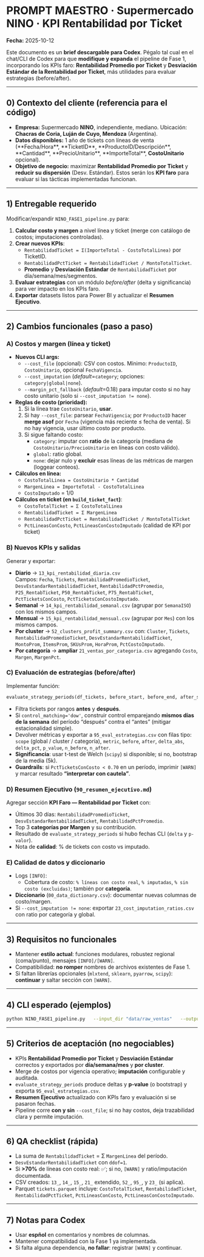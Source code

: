 # PROMPT MAESTRO · Supermercado NINO · KPI **Rentabilidad por Ticket**
**Fecha:** 2025-10-12

Este documento es un **brief descargable para Codex**. Pégalo tal cual en el chat/CLI de Codex para que **modifique y expanda** el pipeline de Fase 1, incorporando los KPIs faro: **Rentabilidad Promedio por Ticket** y **Desviación Estándar de la Rentabilidad por Ticket**, más utilidades para evaluar estrategias (before/after).

---

## 0) Contexto del cliente (referencia para el código)
- **Empresa:** Supermercado **NINO**, independiente, mediano. Ubicación: **Chacras de Coria, Luján de Cuyo, Mendoza** (Argentina).
- **Datos disponibles:** 1 año de tickets con líneas de venta (\*\*Fecha/Hora\*\*, \*\*TicketID\*\*, \*\*ProductoID/Descripción\*\*, \*\*Cantidad\*\*, \*\*PrecioUnitario\*\*, \*\*ImporteTotal\*\*, **CostoUnitario** opcional).
- **Objetivo de negocio:** maximizar **Rentabilidad Promedio por Ticket** y **reducir su dispersión** (Desv. Estándar). Estos serán los **KPI faro** para evaluar si las tácticas implementadas funcionan.

---

## 1) Entregable requerido
Modificar/expandir `NINO_FASE1_pipeline.py` para:
1. **Calcular costo y margen** a nivel línea y ticket (merge con catálogo de costos; imputaciones controladas).
2. **Crear nuevos KPIs**:  
   - `RentabilidadTicket = Σ(ImporteTotal - CostoTotalLinea)` por TicketID.  
   - `RentabilidadPctTicket = RentabilidadTicket / MontoTotalTicket`.  
   - **Promedio** y **Desviación Estándar** de `RentabilidadTicket` por día/semana/mes/segmentos.
3. **Evaluar estrategias** con un módulo *before/after* (delta y significancia) para ver impacto en los KPIs faro.
4. **Exportar** datasets listos para Power BI y actualizar el **Resumen Ejecutivo**.

---

## 2) Cambios funcionales (paso a paso)

### A) Costos y margen (línea y ticket)
- **Nuevos CLI args:**
  - `--cost_file` (opcional): CSV con costos. Mínimo: `ProductoID`, `CostoUnitario`, opcional `FechaVigencia`.
  - `--cost_imputation` (*default*=`category`; opciones: `category|global|none`).  
  - `--margin_pct_fallback` (*default*=0.18) para imputar costo si no hay costo unitario (solo si `--cost_imputation != none`).
- **Reglas de costo (prioridad):**
  1. Si la línea trae `CostoUnitario`, **usar**.
  2. Si hay `--cost_file`: parsear `FechaVigencia`; por `ProductoID` hacer **merge asof** por `Fecha` (vigencia más reciente ≤ fecha de venta). Si no hay vigencia, usar último costo por producto.
  3. Si sigue faltando costo:
     - `category`: imputar con **ratio** de la categoría (mediana de `CostoUnitario/PrecioUnitario` en líneas con costo válido).  
     - `global`: ratio global.  
     - `none`: dejar nulo y **excluir** esas líneas de las métricas de margen (loggear conteos).
- **Cálculos en línea:**  
  - `CostoTotalLinea = CostoUnitario * Cantidad`  
  - `MargenLinea = ImporteTotal - CostoTotalLinea`  
  - `CostoImputado` = 1/0
- **Cálculos en ticket (en `build_ticket_fact`)**:  
  - `CostoTotalTicket = Σ CostoTotalLinea`  
  - `RentabilidadTicket = Σ MargenLinea`  
  - `RentabilidadPctTicket = RentabilidadTicket / MontoTotalTicket`  
  - `PctLineasConCosto`, `PctLineasConCostoImputado` (calidad de KPI por ticket)

### B) Nuevos KPIs y salidas
Generar y exportar:
- **Diario** → `13_kpi_rentabilidad_diaria.csv`  
  Campos: `Fecha`, `Tickets`, `RentabilidadPromedioTicket`, `DesvEstandarRentabilidadTicket`, `RentabilidadPctPromedio`, `P25_RentabTicket`, `P50_RentabTicket`, `P75_RentabTicket`, `PctTicketsConCosto`, `PctTicketsConCostoImputado`.
- **Semanal** → `14_kpi_rentabilidad_semanal.csv` (agrupar por `SemanaISO`) con los mismos campos.
- **Mensual** → `15_kpi_rentabilidad_mensual.csv` (agrupar por `Mes`) con los mismos campos.
- **Por cluster** → `52_clusters_profit_summary.csv` con: `Cluster`, `Tickets`, `RentabilidadPromedioTicket`, `DesvEstandarRentabilidadTicket`, `MontoProm`, `ItemsProm`, `SKUsProm`, `HoraProm`, `PctCostoImputado`.
- **Por categoría** → **ampliar** `21_ventas_por_categoria.csv` agregando `Costo`, `Margen`, `MargenPct`.

### C) Evaluación de estrategias (**before/after**)
Implementar función:
```python
evaluate_strategy_periods(df_tickets, before_start, before_end, after_start, after_end, control_matching='dow')
```
- Filtra tickets por rangos **antes** y **después**.
- Si `control_matching='dow'`, construir control emparejando **mismos días de la semana** del período “después” contra el “antes” (mitigar estacionalidad simple).
- Devolver métricas y exportar a `95_eval_estrategias.csv` con filas tipo:  
  `scope` (global / cluster / categoría), `metric`, `before`, `after`, `delta_abs`, `delta_pct`, `p_value`, `n_before`, `n_after`.
- **Significancia**: usar t-test de Welch (`scipy`) si disponible; si no, bootstrap de la media (5k).  
- **Guardrails**: si `PctTicketsConCosto < 0.70` en un período, imprimir `[WARN]` y marcar resultado **“interpretar con cautela”**.

### D) Resumen Ejecutivo (`90_resumen_ejecutivo.md`)
Agregar sección **KPI Faro — Rentabilidad por Ticket** con:
- Últimos 30 días: `RentabilidadPromedioTicket`, `DesvEstandarRentabilidadTicket`, `RentabilidadPctPromedio`.
- Top 3 **categorías por Margen** y su contribución.
- Resultado de `evaluate_strategy_periods` si hubo fechas CLI (`delta` y `p-valor`).
- Nota de **calidad**: % de tickets con costo vs imputado.

### E) Calidad de datos y diccionario
- Logs `[INFO]`:  
  - Cobertura de costo: `% líneas con costo real`, `% imputadas`, `% sin costo (excluidas)`; también por **categoría**.
- **Diccionario** (`00_data_dictionary.csv`): documentar nuevas columnas de costo/margen.
- Si `--cost_imputation != none`: exportar `23_cost_imputation_ratios.csv` con ratio por categoría y global.

---

## 3) Requisitos no funcionales
- Mantener **estilo actual**: funciones modulares, robustez regional (coma/punto), mensajes `[INFO]/[WARN]`.
- Compatibilidad: **no romper** nombres de archivos existentes de Fase 1.
- Si faltan librerías opcionales (`mlxtend`, `sklearn`, `pyarrow`, `scipy`): **continuar** y saltar sección con `[WARN]`.

---

## 4) CLI esperado (ejemplos)
```bash
python NINO_FASE1_pipeline.py   --input_dir "data/raw_ventas"   --output_dir "data/processed/FASE1_OUTPUT"   --min_support 0.005 --min_confidence 0.25   --k_min 3 --k_max 6   --cost_file "data/master_costos.csv"   --cost_imputation category   --margin_pct_fallback 0.18   --before_start 2025-07-01 --before_end 2025-08-15   --after_start 2025-08-16 --after_end 2025-09-30   --preview
```

---

## 5) Criterios de aceptación (no negociables)
- KPIs **Rentabilidad Promedio por Ticket** y **Desviación Estándar** correctos y exportados por **día/semana/mes** y **por cluster**.
- Merge de costos por vigencia operativo; **imputación** configurable y auditada.
- `evaluate_strategy_periods` produce deltas y **p-value** (o bootstrap) y exporta `95_eval_estrategias.csv`.
- **Resumen Ejecutivo** actualizado con KPIs faro y evaluación si se pasaron fechas.
- Pipeline corre **con y sin** `--cost_file`; si no hay costos, deja trazabilidad clara y permite imputación.

---

## 6) QA checklist (rápida)
- La suma de `RentabilidadTicket` = Σ `MargenLinea` del período.
- `DesvEstandarRentabilidadTicket` con `ddof=1`.
- Si **>70%** de líneas con costo real: ✅; si no, `[WARN]` y ratio/imputación documentada.
- CSV creados: `13_`, `14_`, `15_`, `21_` extendido, `52_`, `95_`, y `23_` (si aplica).  
- Parquet `tickets.parquet` incluye: `CostoTotalTicket`, `RentabilidadTicket`, `RentabilidadPctTicket`, `PctLineasConCosto`, `PctLineasConCostoImputado`.

---

## 7) Notas para Codex
- Usar **espñol** en comentarios y nombres de columnas.
- Mantener compatibilidad con la Fase 1 ya implementada.
- Si falta alguna dependencia, **no fallar**: registrar `[WARN]` y continuar.